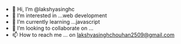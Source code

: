 - 👋 Hi, I’m @lakshyasinghc
- 👀 I’m interested in ...web development
- 🌱 I’m currently learning ...javascript
- 💞️ I’m looking to collaborate on ...
- 📫 How to reach me ... on lakshyasinghchouhan2509@gmail.com

<!---
lakshyasinghc/lakshyasinghc is a ✨ special ✨ repository because its `README.md` (this file) appears on your GitHub profile.
You can click the Preview link to take a look at your changes.
--->
